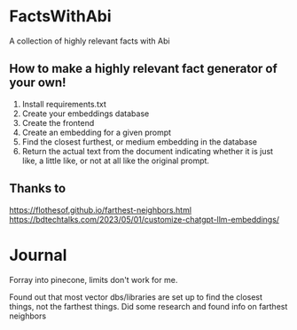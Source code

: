 # FactsWithAbi
A collection of highly relevant facts with Abi

## How to make a highly relevant fact generator of your own!
1. Install requirements.txt
2. Create your embeddings database
3. Create the frontend
4. Create an embedding for a given prompt
5. Find the closest furthest, or medium embedding in the database
6. Return the actual text from the document indicating whether it is just like, a little like, or not at all like the original prompt.

## Thanks to
https://flothesof.github.io/farthest-neighbors.html
https://bdtechtalks.com/2023/05/01/customize-chatgpt-llm-embeddings/

# Journal
Forray into pinecone, limits don't work for me.

Found out that most vector dbs/libraries are set up to find the closest things, not the farthest things. Did some research and found info on farthest neighbors

